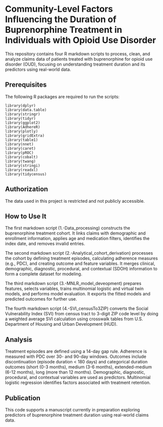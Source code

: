 # Community-Level Factors Influencing the Duration of Buprenorphine Treatment in Individuals with Opioid Use Disorder

This repository contains four R markdown scripts to process, clean, and analyze claims data of patients treated with buprenorphine for opioid use disorder (OUD), focusing on understanding treatment duration and its predictors using real-world data.

## Prerequisites
The following R packages are required to run the scripts:

```
library(dplyr)
library(data.table)
library(stringr)
library(tidyr)
library(ggplot2)
library(AdhereR)
library(plotly)
library(gridExtra)
library(table1)
library(nnet)
library(caret)
library(pROC)
library(cobalt)
library(twang)
library(stringi)
library(readxl)
library(tidycensus)

```

## Authorization
The data used in this project is restricted and not publicly accessible.

## How to Use It
The first markdown script (1.-Data_processing) constructs the buprenorphine treatment cohort. It links claims with demographic and enrollment information, applies age and medication filters, identifies the index date, and removes invalid entries.

The second markdown script (2.-Analytical_cohort_derivation) processes the cohort by defining treatment episodes, calculating adherence measures (e.g., PDC), and creating outcome and feature variables. It merges clinical, demographic, diagnostic, procedural, and contextual (SDOH) information to form a complete dataset for modeling.

The third markdown script (3.-MNLR_model_deveopment) prepares features, selects variables, trains multinomial logistic and virtual twin models, and performs model evaluation. It exports the fitted models and predicted outcomes for further use.

The fourth markdown script (4.-SVI_censusTo3ZIP) converts the Social Vulnerability Index (SVI) from census tract to 3-digit ZIP code level by doing a weighted average SVI calculation using crosswalk tables from U.S. Department of Housing and Urban Development (HUD). 
## Analysis
Treatment episodes are defined using a 14-day gap rule. Adherence is measured with PDC over 30- and 90-day windows. Outcomes include discontinuation (episode duration < 180 days) and categorical duration outcomes (short (0-3 months), medium (3-6 months), extended-medium (6-12 months), long (more than 12 months). Demographic, diagnostic, procedural, and contextual variables are used as predictors. Multinomial logistic regression identifies factors associated with treatment retention.

## Publication
This code supports a manuscript currently in preparation exploring predictors of buprenorphine treatment duration using real-world claims data.
